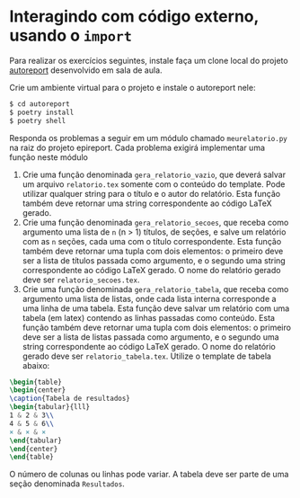 # Interagindo com código externo, usando o `import`

Para realizar os exercícios seguintes, instale faça um clone local do projeto [autoreport](https://github.com/fccoelho/autoreport) desenvolvido em sala de aula.

Crie um ambiente virtual para o projeto e instale o autoreport nele:

```bash
$ cd autoreport
$ poetry install
$ poetry shell
```
Responda os problemas a seguir em um módulo chamado `meurelatorio.py` na raiz do projeto epireport. Cada problema exigirá implementar uma função neste módulo

1. Crie uma função denominada `gera_relatorio_vazio`, que deverá salvar um arquivo `relatorio.tex` somente com o conteúdo do template. Pode utilizar qualquer string para o título e o autor do relatório. Esta função também deve retornar uma string correspondente ao código LaTeX gerado.
2. Crie uma função denominada `gera_relatorio_secoes`, que receba como argumento uma lista de `n` (n > 1) títulos, de seções, e salve um relatório com as `n` seções, cada uma com o título correspondente. Esta função também deve retornar uma tupla com dois elementos: o primeiro deve ser a lista de títulos passada como argumento, e o segundo uma string correspondente ao código LaTeX gerado. O nome do relatório gerado deve ser `relatorio_secoes.tex`.
3. Crie uma função denominada `gera_relatorio_tabela`, que receba como argumento uma lista de listas, onde cada lista interna corresponde a uma linha de uma tabela. Esta função deve salvar um relatório com uma tabela (em latex) contendo as linhas passadas como conteúdo. Esta função também deve retornar uma tupla com dois elementos: o primeiro deve ser a lista de listas passada como argumento, e o segundo uma string correspondente ao código LaTeX gerado. O nome do relatório gerado deve ser `relatorio_tabela.tex`. Utilize o template de tabela abaixo:

```latex
\begin{table}
\begin{center}
\caption{Tabela de resultados}
\begin{tabular}{lll}
1 & 2 & 3\\
4 & 5 & 6\\
× & × & ×
\end{tabular}
\end{center}
\end{table}
```
O número de colunas ou linhas pode variar.
A tabela deve ser parte de uma seção denominada `Resultados`.